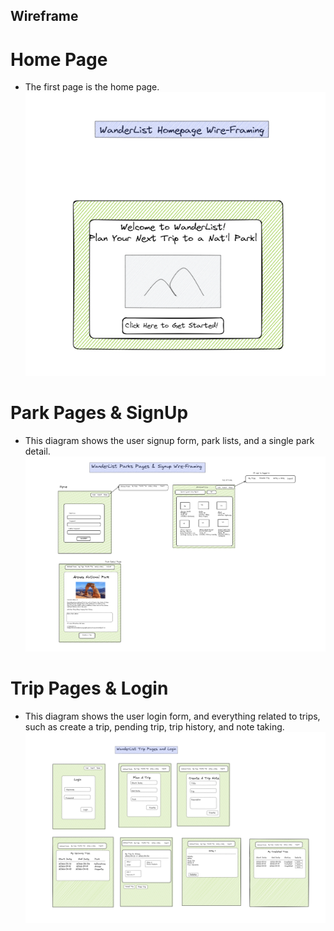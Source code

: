## Wireframe

# Home Page

- The first page is the home page.
  ![HomePage](./Wireframes/Wireframe_Homepage.png)

# Park Pages & SignUp

- This diagram shows the user signup form, park lists, and a single park detail.
  ![Wireframe_Park](./Wireframes/Wireframe_Park.png)

# Trip Pages & Login

- This diagram shows the user login form, and everything related to trips, such as create a trip, pending trip, trip history, and note taking.
  ![Wireframe_Trip](./Wireframes/Wireframe_Trip.png)
